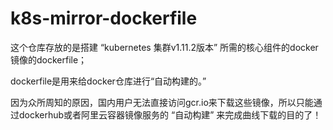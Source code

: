# k8s-mirror-dockerfile
这个仓库存放的是搭建 “kubernetes 集群v1.11.2版本” 所需的核心组件的docker镜像的dockerfile；

dockerfile是用来给docker仓库进行“自动构建的。”

因为众所周知的原因，国内用户无法直接访问gcr.io来下载这些镜像，所以只能通过dockerhub或者阿里云容器镜像服务的 “自动构建” 来完成曲线下载的目的了！
